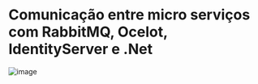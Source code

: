 # Comunicação entre micro serviços com RabbitMQ, Ocelot, IdentityServer e .Net
![image](https://user-images.githubusercontent.com/8007592/220483857-6580c530-89df-4b66-8ce3-c42d504ae74c.png)
